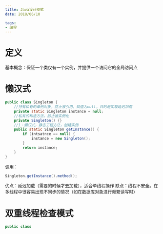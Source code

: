 ```yaml
---
title: Java设计模式
date: 2018/06/10

tags:
- 编程
---
```


# 定义









基本概念：保证一个类仅有一个实例，并提供一个访问它的全局访问点
# 懒汉式
```java
public class Singleton {
	//持有私有的单例对象，防止被引用。赋值为null，目的是实现延迟加载
	private static Singleton instance = null;
	//私有的构造方法，防止被实例化
	private Singleton() {}
	//1：懒汉式，静态工程方法，创建实例
	public static Singleton getInstance() {
		if (intsatnce == null) {
        	instance = new Singleton();
		}
        return instance;
    }
}

```
调用：
```java
Singleton.getInstance().method();
```
优点：延迟加载（需要的时候才去加载），适合单线程操作
缺点：线程不安全。在多线程中很容易出现不同步的情况（如在数据库对象进行频繁读写时）

# 双重线程检查模式
```java
public class 